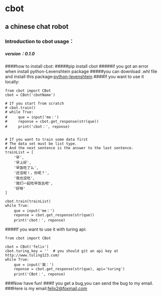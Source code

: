 # cbot 
## a chinese chat robot
### Introduction to cbot usage：
##### version：0.1.0
####how to install cbot:
#####pip install cbot
#####if you got an error when install python-Levenshtein package
#####you can download .whl file and install this package:[python-levenshtein](https://www.lfd.uci.edu/~gohlke/pythonlibs/#python-levenshtein)
####If you want to use it locally:
```angular2html
from cbot import CBot
cbot = CBot('cbotName')

# If you start from scratch
# cbot.train()
# while True:
#     que = input('me：')
#     reponse = cbot.get_response(str(que))
#     print('cbot：', reponse)


# If you want to train some data first
# The data set must be list type.
# And the next sentence is the answer to the last sentence.
trainList = [
    '早',
    '早上好',
    '早饭吃了么',
    '还没呢！，你呢？',
    '我也没吃',
    '我们一起吃早饭去吧',
    '好呀'
]

cbot.train(trainList)
while True:
    que = input('me：')
    reponse = cbot.get_response(str(que))
    print('cbot：', reponse)
```
####If you want to use it with turing api:
```angular2html
from cbot import CBot

cbot = CBot('felix')
cbot.turing_key = ''  # you should git an api key at http://www.tuling123.com/
while True:
    que = input('我：')
    reponse = cbot.get_response(str(que), api='turing')
    print('CBot：', reponse)
```

###Now have fun!
###If you get a bug,you can send the bug to my email.
###Here is my email:felix2@foxmail.com








